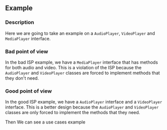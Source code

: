 ## Example

### Description
Here we are going to take an example on a `AudioPlayer`, `VideoPlayer` and `MediaPlayer` interface.

### Bad point of view
In the bad ISP example, we have a `MediaPlayer` interface that has methods for both audio and video. This is a violation of the ISP because the `AudioPlayer` and `VideoPlayer` classes are forced to implement methods that they don't need.

### Good point of view
In the good ISP example, we have a `AudioPlayer` interface and a `VideoPlayer` interface. This is a better design because the `AudioPlayer` and `VideoPlayer` classes are only forced to implement the methods that they need.

Then We can see a use cases example 